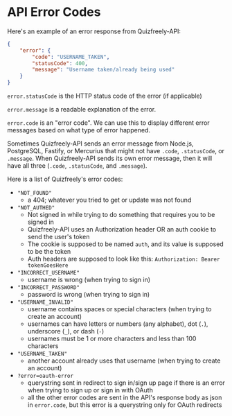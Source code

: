 # API Error Codes

Here's an example of an error response from Quizfreely-API:
```json
{
    "error": {
        "code": "USERNAME_TAKEN",
        "statusCode": 400,
        "message": "Username taken/already being used"
    }
}
```

`error.statusCode` is the HTTP status code of the error (if applicable)

`error.message` is a readable explanation of the error.

`error.code` is an "error code". We can use this to display different error messages based on what type of error happened.

Sometimes Quizfreely-API sends an error message from Node.js, PostgreSQL, Fastify, or Mercurius that might not have `.code`, `.statusCode`, or `.message`. When Quizfreely-API sends its own error message, then it will have all three (`.code`, `.statusCode`, and `.message`).

Here is a list of Quizfreely's error codes:
- `"NOT_FOUND"`
    - a 404; whatever you tried to get or update was not found
- `"NOT_AUTHED"`
    - Not signed in while trying to do something that requires you to be signed in
    - Quizfreely-API uses an Authorization header OR an auth cookie to send the user's token
    - The cookie is supposed to be named `auth`, and its value is supposed to be the token
    - Auth headers are supposed to look like this: `Authorization: Bearer tokenGoesHere`
- `"INCORRECT_USERNAME"`
    - username is wrong (when trying to sign in)
- `"INCORRECT_PASSWORD"`
    - password is wrong (when trying to sign in)
- `"USERNAME_INVALID"`
    - username contains spaces or special characters (when trying to create an account)
    - usernames can have letters or numbers (any alphabet), dot (`.`), underscore (`_`), or dash (`-`)
    - usernames must be 1 or more characters and less than 100 characters
- `"USERNAME_TAKEN"`
    - another account already uses that username (when trying to create an account)
- `?error=oauth-error`
    - querystring sent in redirect to sign in/sign up page if there is an error when trying to sign up or sign in with OAuth
    - all the other error codes are sent in the API's response body as json in `error.code`, but this error is a querystring only for OAuth redirects
